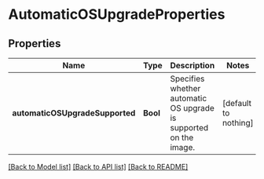 # AutomaticOSUpgradeProperties


## Properties
Name | Type | Description | Notes
------------ | ------------- | ------------- | -------------
**automaticOSUpgradeSupported** | **Bool** | Specifies whether automatic OS upgrade is supported on the image. | [default to nothing]


[[Back to Model list]](../README.md#models) [[Back to API list]](../README.md#api-endpoints) [[Back to README]](../README.md)


